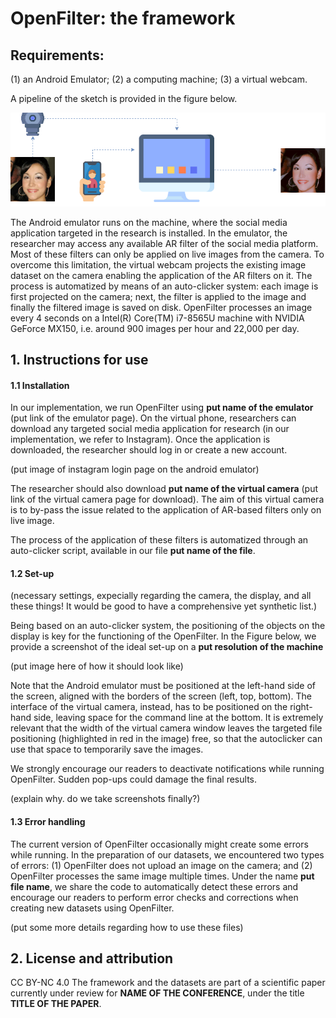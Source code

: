 # OpenFilter: the framework

## Requirements:
(1) an Android Emulator;
(2) a computing machine;
(3) a virtual webcam. 

A pipeline of the sketch is provided in the figure below.

![OpenFilter pipeline.](assets/pipeline.png)

The Android emulator runs on the machine, where the social media application targeted in the research is installed. In the emulator, the researcher may access any available AR filter of the social media platform. Most of these filters can only be applied on live images from the camera. To overcome this limitation, the virtual webcam projects the existing image dataset on the camera enabling the application of the AR filters on it. The process is automatized by means of an auto-clicker system: each image is first projected on the camera; next, the filter is applied to the image and finally the filtered image is saved on disk. OpenFilter processes an image every 4 seconds on a Intel(R) Core(TM) i7-8565U machine with NVIDIA GeForce MX150, i.e. around 900 images per hour and 22,000 per day. 

## 1. Instructions for use
#### 1.1 Installation
In our implementation, we run OpenFilter using **put name of the emulator** (put link of the emulator page). On the virtual phone, researchers can download any targeted social media application for research (in our implementation, we refer to Instagram). Once the application is downloaded, the researcher should log in or create a new account.

(put image of instagram login page on the android emulator)

The researcher should also download **put name of the virtual camera** (put link of the virtual camera page for download). The aim of this virtual camera is to by-pass the issue related to the application of AR-based filters only on live image. 

The process of the application of these filters is automatized through an auto-clicker script, available in our file **put name of the file**.

#### 1.2 Set-up
(necessary settings, expecially regarding the camera, the display, and all these things! It would be good to have a comprehensive yet synthetic list.)

Being based on an auto-clicker system, the positioning of the objects on the display is key for the functioning of the OpenFilter. In the Figure below, we provide a screenshot of the ideal set-up on a **put resolution of the machine**

(put image here of how it should look like)

Note that the Android emulator must be positioned at the left-hand side of the screen, aligned with the borders of the screen (left, top, bottom). The interface of the virtual camera, instead, has to be positioned on the right-hand side, leaving space for the command line at the bottom. It is extremely relevant that the width of the virtual camera window leaves the targeted file positioning (highlighted in red in the image) free, so that the autoclicker can use that space to temporarily save the images.

We strongly encourage our readers to deactivate notifications while running OpenFilter. Sudden pop-ups could damage the final results. 

(explain why. do we take screenshots finally?)

#### 1.3 Error handling
The current version of OpenFilter occasionally might create some errors while running. In the preparation of our datasets, we encountered two types of errors: (1) OpenFilter does not upload an image on the camera; and (2) OpenFilter processes the same image multiple times. Under the name **put file name**, we share the code to automatically detect these errors and encourage our readers to perform error checks and corrections when creating new datasets using OpenFilter.

(put some more details regarding how to use these files)

## 2. License and attribution
CC BY-NC 4.0
The framework and the datasets are part of a scientific paper currently under review for **NAME OF THE CONFERENCE**, under the title **TITLE OF THE PAPER**.

